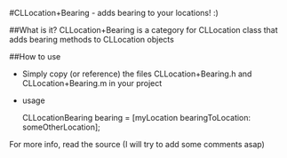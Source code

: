 #CLLocation+Bearing - adds bearing to your locations! :)

##What is it?
CLLocation+Bearing is a category for CLLocation class that adds bearing methods to CLLocation objects

##How to use

- Simply copy (or reference) the files CLLocation+Bearing.h and CLLocation+Bearing.m in your project

- usage

	CLLocationBearing bearing = [myLocation bearingToLocation: someOtherLocation];
	
For more info, read the source (I will try to add some comments asap)
